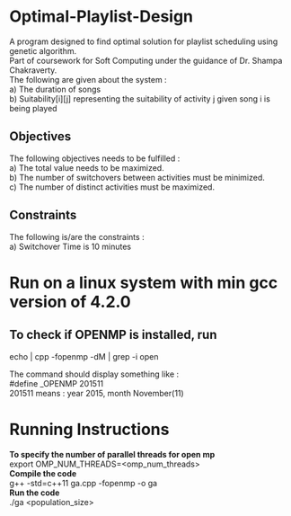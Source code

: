 # Optimal-Playlist-Design
A program designed to find optimal solution for playlist scheduling using genetic algorithm. <br>
Part of coursework for Soft Computing under the guidance of Dr. Shampa Chakraverty. <br>
The following are given about the system : <br>
a) The duration of songs <br>
b) Suitability[i][j] representing the suitability of activity j given song i is being played <br>

## Objectives
The following objectives needs to be fulfilled : <br>
a) The total value needs to be maximized. <br>
b) The number of switchovers between activities must be minimized. <br>
c) The number of distinct activities must be maximized. <br>

## Constraints
The following is/are the constraints : <br>
a) Switchover Time is 10 minutes

# Run on a linux system with min gcc version of 4.2.0
## To check if OPENMP is installed, run
echo | cpp -fopenmp -dM | grep -i open

The command should display something like : <br>
#define _OPENMP 201511 <br>
201511 means : year 2015, month November(11) 

# Running Instructions
<b> To specify the number of parallel threads for open mp </b> <br>
export OMP_NUM_THREADS=<omp_num_threads> <br>
<b> Compile the code </b> <br>
g++ -std=c++11 ga.cpp -fopenmp -o ga <br>
<b> Run the code </b> <br>
./ga <population_size> <br>

